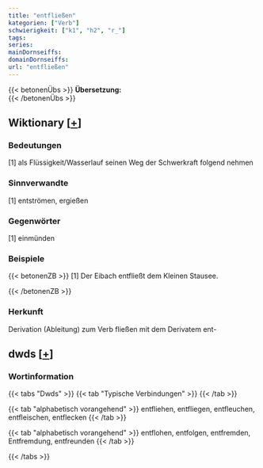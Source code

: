 ```yaml
---
title: "entfließen"
kategorien: ["Verb"]
schwierigkeit: ["k1", "h2", "r_"]
tags:
series:
mainDornseiffs:
domainDornseiffs:
url: "entfließen"
---
```


{{< betonenÜbs >}}
**Übersetzung:**  
{{< /betonenÜbs >}}

## Wiktionary [[+](https://de.wiktionary.org/wiki/entfließen)]

### Bedeutungen
[1] als Flüssigkeit/Wasserlauf seinen Weg der Schwerkraft folgend nehmen  

### Sinnverwandte
[1] entströmen, ergießen  

### Gegenwörter
[1] einmünden  

### Beispiele
{{< betonenZB >}}
[1] Der Eibach entfließt dem Kleinen Stausee.  

{{< /betonenZB >}}
### Herkunft
Derivation (Ableitung) zum Verb fließen mit dem Derivatem ent-  



## dwds [[+](https://www.dwds.de/wb/entfließen)]

### Wortinformation
{{< tabs "Dwds" >}}
{{< tab "Typische Verbindungen" >}}
{{< /tab >}}

{{< tab "alphabetisch vorangehend" >}}
entfliehen, entfliegen, entfleuchen, entfleischen, entflecken
{{< /tab >}}

{{< tab "alphabetisch vorangehend" >}}
entflohen, entfolgen, entfremden, Entfremdung, entfreunden
{{< /tab >}}

{{< /tabs >}}

